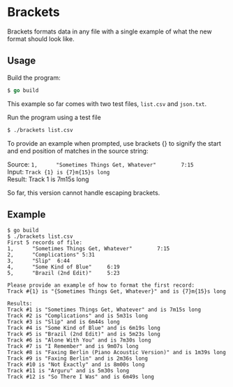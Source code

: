 # Brackets

Brackets formats data in any file with a single example of what the new format should look like.

## Usage

Build the program:

```go
$ go build
```

This example so far comes with two test files, `list.csv` and `json.txt`.

Run the program using a test file

```sh
$ ./brackets list.csv
```

To provide an example when prompted, use brackets {} to signify the start and end position of matches in the source string:

Source: `1,      "Sometimes Things Get, Whatever"        7:15`  
 Input: `Track {1} is {7}m{15}s long`  
Result: Track 1 is 7m15s long  

So far, this version cannot handle escaping brackets.

## Example

```
$ go build
$ ./brackets list.csv
First 5 records of file:
1,      "Sometimes Things Get, Whatever"        7:15
2,      "Complications" 5:31
3,      "Slip"  6:44
4,      "Some Kind of Blue"     6:19
5,      "Brazil (2nd Edit)"     5:23

Please provide an example of how to format the first record:
Track #{1} is "{Sometimes Things Get, Whatever}" and is {7}m{15}s long

Results:
Track #1 is "Sometimes Things Get, Whatever" and is 7m15s long
Track #2 is "Complications" and is 5m31s long
Track #3 is "Slip" and is 6m44s long
Track #4 is "Some Kind of Blue" and is 6m19s long
Track #5 is "Brazil (2nd Edit)" and is 5m23s long
Track #6 is "Alone With You" and is 7m30s long
Track #7 is "I Remember" and is 9m07s long
Track #8 is "Faxing Berlin (Piano Acoustic Version)" and is 1m39s long
Track #9 is "Faxing Berlin" and is 2m36s long
Track #10 is "Not Exactly" and is 8m00s long
Track #11 is "Arguru" and is 5m30s long
Track #12 is "So There I Was" and is 6m49s long
```